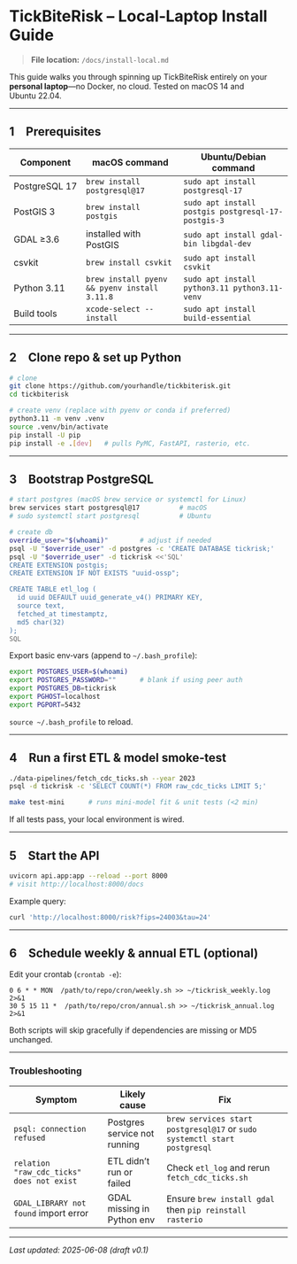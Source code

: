 # TickBiteRisk – Local‑Laptop Install Guide

> **File location:** `/docs/install-local.md`

This guide walks you through spinning up TickBiteRisk entirely on your **personal laptop**—no Docker, no cloud.  Tested on macOS 14 and Ubuntu 22.04.

---

## 1 Prerequisites

| Component     | macOS command                                | Ubuntu/Debian command                              |
| ------------- | -------------------------------------------- | -------------------------------------------------- |
| PostgreSQL 17 | `brew install postgresql@17`                 | `sudo apt install postgresql-17`                   |
| PostGIS 3     | `brew install postgis`                       | `sudo apt install postgis postgresql-17-postgis-3` |
| GDAL ≥3.6     | installed with PostGIS                       | `sudo apt install gdal-bin libgdal-dev`            |
| csvkit        | `brew install csvkit`                        | `sudo apt install csvkit`                          |
| Python 3.11   | `brew install pyenv && pyenv install 3.11.8` | `sudo apt install python3.11 python3.11-venv`      |
| Build tools   | `xcode-select --install`                     | `sudo apt install build-essential`                 |

---

## 2 Clone repo & set up Python

```bash
# clone
git clone https://github.com/yourhandle/tickbiterisk.git
cd tickbiterisk

# create venv (replace with pyenv or conda if preferred)
python3.11 -m venv .venv
source .venv/bin/activate
pip install -U pip
pip install -e .[dev]   # pulls PyMC, FastAPI, rasterio, etc.
```

---

## 3 Bootstrap PostgreSQL

```bash
# start postgres (macOS brew service or systemctl for Linux)
brew services start postgresql@17          # macOS
# sudo systemctl start postgresql          # Ubuntu

# create db
override_user="$(whoami)"        # adjust if needed
psql -U "$override_user" -d postgres -c 'CREATE DATABASE tickrisk;'
psql -U "$override_user" -d tickrisk <<'SQL'
CREATE EXTENSION postgis;
CREATE EXTENSION IF NOT EXISTS "uuid-ossp";

CREATE TABLE etl_log (
  id uuid DEFAULT uuid_generate_v4() PRIMARY KEY,
  source text,
  fetched_at timestamptz,
  md5 char(32)
);
SQL
```

Export basic env‑vars (append to `~/.bash_profile`):

```bash
export POSTGRES_USER=$(whoami)
export POSTGRES_PASSWORD=""      # blank if using peer auth
export POSTGRES_DB=tickrisk
export PGHOST=localhost
export PGPORT=5432
```

`source ~/.bash_profile` to reload.

---

## 4 Run a first ETL & model smoke‑test

```bash
./data-pipelines/fetch_cdc_ticks.sh --year 2023
psql -d tickrisk -c 'SELECT COUNT(*) FROM raw_cdc_ticks LIMIT 5;'

make test-mini      # runs mini-model fit & unit tests (<2 min)
```

If all tests pass, your local environment is wired.

---

## 5 Start the API

```bash
uvicorn api.app:app --reload --port 8000
# visit http://localhost:8000/docs
```

Example query:

```bash
curl 'http://localhost:8000/risk?fips=24003&tau=24'
```

---

## 6 Schedule weekly & annual ETL (optional)

Edit your crontab (`crontab -e`):

```
0 6 * * MON  /path/to/repo/cron/weekly.sh >> ~/tickrisk_weekly.log 2>&1
30 5 15 11 *  /path/to/repo/cron/annual.sh >> ~/tickrisk_annual.log 2>&1
```

Both scripts will skip gracefully if dependencies are missing or MD5 unchanged.

---

### Troubleshooting

| Symptom                                   | Likely cause                 | Fix                                                                      |
| ----------------------------------------- | ---------------------------- | ------------------------------------------------------------------------ |
| `psql: connection refused`                | Postgres service not running | `brew services start postgresql@17` or `sudo systemctl start postgresql` |
| `relation "raw_cdc_ticks" does not exist` | ETL didn’t run or failed     | Check `etl_log` and rerun `fetch_cdc_ticks.sh`                           |
| `GDAL_LIBRARY not found` import error     | GDAL missing in Python env   | Ensure `brew install gdal` then `pip reinstall rasterio`                 |

---

*Last updated: 2025-06-08 (draft v0.1)*
